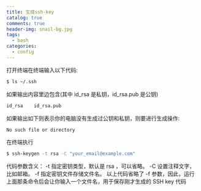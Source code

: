 ```yaml
---
title: 生成ssh-key
catalog: true
comments: true
header-img: snail-bg.jpg
tags:
  - bash
categories:
  - config
---
```


打开终端在终端输入以下代码:

```bash
$ ls ~/.ssh
```

如果输出内容里边包含(其中 id_rsa 是私钥，id_rsa.pub 是公钥)

```bash
id_rsa    id_rsa.pub
```

如果输出如下则表示你的电脑没有生成过公钥和私钥，则要进行生成操作:

```bash
No such file or directory
```

在终端执行

```bash
$ ssh-keygen -t rsa -C "your_email@example.com"
```

代码参数含义：
-t 指定密钥类型，默认是 rsa ，可以省略。
-C 设置注释文字，比如邮箱。
-f 指定密钥文件存储文件名。
以上代码省略了 -f 参数，因此，运行上面那条命令后会让你输入一个文件名，用于保存刚才生成的 SSH key 代码
